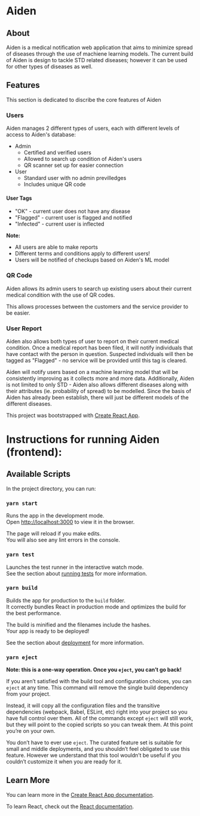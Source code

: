 # Aiden
## About
Aiden is a medical notification web application that aims to minimize spread of diseases through the use of machiene learning models. The current build of Aiden is design to tackle STD related diseases; however it can be used for other types of diseases as well.

## Features
This section is dedicated to discribe the core features of Aiden

### Users
Aiden manages 2 different types of users, each with different levels of access to Aiden's database:
* Admin
    - Certified and verified users
    - Allowed to search up condition of Aiden's users
    - QR scanner set up for easier connection
* User
    - Standard user with no admin previlledges 
    - Includes unique QR code

#### User Tags
- "OK" - current user does not have any disease 
- "Flagged" - current user is flagged and notified
- "Infected" - current user is inflected

**Note:**
- All users are able to make reports
- Different terms and conditions apply to different users!
- Users will be notified of checkups based on Aiden's ML model

### QR Code
Aiden allows its admin users to search up existing users about their current medical condition with the use of QR codes.

This allows processes between the customers and the service provider to be easier.

### User Report
Aiden also allows both types of user to report on their current medical condition. Once a medical report has been filed, it will notify individuals that have contact with the person in question. Suspected individuals will then be tagged as "Flagged" - no service will be provided until this tag is cleared.

Aiden will notify users based on a machine learning model that will be consistently improving as it collects more and more data. Additionally, Aiden is not limited to only STD - Aiden also allows different diseases along with their attributes (ie. probability of spread) to be modelled. Since the basis of Aiden has already been establish, there will just be different models of the different diseases.

This project was bootstrapped with [Create React App](https://github.com/facebook/create-react-app).

# Instructions for running Aiden (frontend):

## Available Scripts

In the project directory, you can run:

### `yarn start`

Runs the app in the development mode.<br />
Open [http://localhost:3000](http://localhost:3000) to view it in the browser.

The page will reload if you make edits.<br />
You will also see any lint errors in the console.

### `yarn test`

Launches the test runner in the interactive watch mode.<br />
See the section about [running tests](https://facebook.github.io/create-react-app/docs/running-tests) for more information.

### `yarn build`

Builds the app for production to the `build` folder.<br />
It correctly bundles React in production mode and optimizes the build for the best performance.

The build is minified and the filenames include the hashes.<br />
Your app is ready to be deployed!

See the section about [deployment](https://facebook.github.io/create-react-app/docs/deployment) for more information.

### `yarn eject`

**Note: this is a one-way operation. Once you `eject`, you can’t go back!**

If you aren’t satisfied with the build tool and configuration choices, you can `eject` at any time. This command will remove the single build dependency from your project.

Instead, it will copy all the configuration files and the transitive dependencies (webpack, Babel, ESLint, etc) right into your project so you have full control over them. All of the commands except `eject` will still work, but they will point to the copied scripts so you can tweak them. At this point you’re on your own.

You don’t have to ever use `eject`. The curated feature set is suitable for small and middle deployments, and you shouldn’t feel obligated to use this feature. However we understand that this tool wouldn’t be useful if you couldn’t customize it when you are ready for it.

## Learn More

You can learn more in the [Create React App documentation](https://facebook.github.io/create-react-app/docs/getting-started).

To learn React, check out the [React documentation](https://reactjs.org/).
